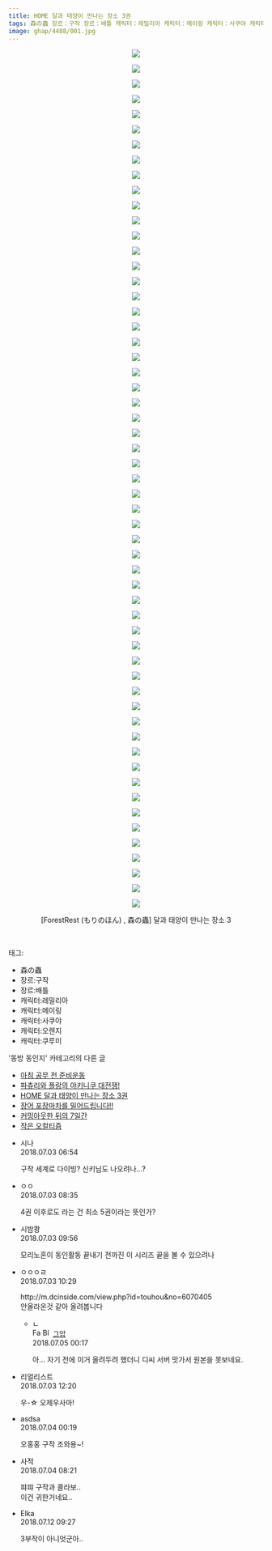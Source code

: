 ```yaml
---
title: HOME 달과 태양이 만나는 장소 3권
tags: 森の蟲 장르：구작 장르：배틀 캐릭터：레밀리아 캐릭터：메이링 캐릭터：사쿠야 캐릭터：오렌지 캐릭터：쿠루미 ForestRest もりのほん 동방_동인지
image: ghap/4488/001.jpg
---
```

<div class="article">
<p style="text-align: center; clear: none; float: none;"><img src="{{ site.nasurl }}/ghap/4488/001.jpg"/></p>
<p style="text-align: center; clear: none; float: none;"><img src="{{ site.nasurl }}/ghap/4488/002.jpg"/></p>
<p style="text-align: center; clear: none; float: none;"><img src="{{ site.nasurl }}/ghap/4488/003.jpg"/></p>
<p style="text-align: center; clear: none; float: none;"><img src="{{ site.nasurl }}/ghap/4488/004.jpg"/></p>
<p style="text-align: center; clear: none; float: none;"><img src="{{ site.nasurl }}/ghap/4488/005.jpg"/></p>
<p style="text-align: center; clear: none; float: none;"><img src="{{ site.nasurl }}/ghap/4488/006.jpg"/></p>
<p style="text-align: center; clear: none; float: none;"><img src="{{ site.nasurl }}/ghap/4488/007.jpg"/></p>
<p style="text-align: center; clear: none; float: none;"><img src="{{ site.nasurl }}/ghap/4488/008.jpg"/></p>
<p style="text-align: center; clear: none; float: none;"><img src="{{ site.nasurl }}/ghap/4488/009.jpg"/></p>
<p style="text-align: center; clear: none; float: none;"><img src="{{ site.nasurl }}/ghap/4488/010.jpg"/></p>
<p style="text-align: center; clear: none; float: none;"><img src="{{ site.nasurl }}/ghap/4488/011.jpg"/></p>
<p style="text-align: center; clear: none; float: none;"><img src="{{ site.nasurl }}/ghap/4488/012.jpg"/></p>
<p style="text-align: center; clear: none; float: none;"><img src="{{ site.nasurl }}/ghap/4488/013.jpg"/></p>
<p style="text-align: center; clear: none; float: none;"><img src="{{ site.nasurl }}/ghap/4488/014.jpg"/></p>
<p style="text-align: center; clear: none; float: none;"><img src="{{ site.nasurl }}/ghap/4488/015.jpg"/></p>
<p style="text-align: center; clear: none; float: none;"><img src="{{ site.nasurl }}/ghap/4488/016.jpg"/></p>
<p style="text-align: center; clear: none; float: none;"><img src="{{ site.nasurl }}/ghap/4488/017.jpg"/></p>
<p style="text-align: center; clear: none; float: none;"><img src="{{ site.nasurl }}/ghap/4488/018.jpg"/></p>
<p style="text-align: center; clear: none; float: none;"><img src="{{ site.nasurl }}/ghap/4488/019.jpg"/></p>
<p style="text-align: center; clear: none; float: none;"><img src="{{ site.nasurl }}/ghap/4488/020.jpg"/></p>
<p style="text-align: center; clear: none; float: none;"><img src="{{ site.nasurl }}/ghap/4488/021.jpg"/></p>
<p style="text-align: center; clear: none; float: none;"><img src="{{ site.nasurl }}/ghap/4488/022.jpg"/></p>
<p style="text-align: center; clear: none; float: none;"><img src="{{ site.nasurl }}/ghap/4488/023.jpg"/></p>
<p style="text-align: center; clear: none; float: none;"><img src="{{ site.nasurl }}/ghap/4488/024.jpg"/></p>
<p style="text-align: center; clear: none; float: none;"><img src="{{ site.nasurl }}/ghap/4488/025.jpg"/></p>
<p style="text-align: center; clear: none; float: none;"><img src="{{ site.nasurl }}/ghap/4488/026.jpg"/></p>
<p style="text-align: center; clear: none; float: none;"><img src="{{ site.nasurl }}/ghap/4488/027.jpg"/></p>
<p style="text-align: center; clear: none; float: none;"><img src="{{ site.nasurl }}/ghap/4488/028.jpg"/></p>
<p style="text-align: center; clear: none; float: none;"><img src="{{ site.nasurl }}/ghap/4488/029.jpg"/></p>
<p style="text-align: center; clear: none; float: none;"><img src="{{ site.nasurl }}/ghap/4488/030.jpg"/></p>
<p style="text-align: center; clear: none; float: none;"><img src="{{ site.nasurl }}/ghap/4488/031.jpg"/></p>
<p style="text-align: center; clear: none; float: none;"><img src="{{ site.nasurl }}/ghap/4488/032.jpg"/></p>
<p style="text-align: center; clear: none; float: none;"><img src="{{ site.nasurl }}/ghap/4488/033.jpg"/></p>
<p style="text-align: center; clear: none; float: none;"><img src="{{ site.nasurl }}/ghap/4488/034.jpg"/></p>
<p style="text-align: center; clear: none; float: none;"><img src="{{ site.nasurl }}/ghap/4488/035.jpg"/></p>
<p style="text-align: center; clear: none; float: none;"><img src="{{ site.nasurl }}/ghap/4488/036.jpg"/></p>
<p style="text-align: center; clear: none; float: none;"><img src="{{ site.nasurl }}/ghap/4488/037.jpg"/></p>
<p style="text-align: center; clear: none; float: none;"><img src="{{ site.nasurl }}/ghap/4488/038.jpg"/></p>
<p style="text-align: center; clear: none; float: none;"><img src="{{ site.nasurl }}/ghap/4488/039.jpg"/></p>
<p style="text-align: center; clear: none; float: none;"><img src="{{ site.nasurl }}/ghap/4488/040.jpg"/></p>
<p style="text-align: center; clear: none; float: none;"><img src="{{ site.nasurl }}/ghap/4488/041.jpg"/></p>
<p style="text-align: center; clear: none; float: none;"><img src="{{ site.nasurl }}/ghap/4488/042.jpg"/></p>
<p style="text-align: center; clear: none; float: none;"><img src="{{ site.nasurl }}/ghap/4488/043.jpg"/></p>
<p style="text-align: center; clear: none; float: none;"><img src="{{ site.nasurl }}/ghap/4488/044.jpg"/></p>
<p style="text-align: center; clear: none; float: none;"><img src="{{ site.nasurl }}/ghap/4488/045.jpg"/></p>
<p style="text-align: center; clear: none; float: none;"><img src="{{ site.nasurl }}/ghap/4488/046.jpg"/></p>
<p style="text-align: center; clear: none; float: none;"><img src="{{ site.nasurl }}/ghap/4488/047.jpg"/></p>
<p style="text-align: center; clear: none; float: none;"><img src="{{ site.nasurl }}/ghap/4488/048.jpg"/></p>
<p style="text-align: center; clear: none; float: none;"><img src="{{ site.nasurl }}/ghap/4488/049.jpg"/></p>
<p style="text-align: center; clear: none; float: none;"><img src="{{ site.nasurl }}/ghap/4488/050.jpg"/></p>
<p style="text-align: center; clear: none; float: none;"><img src="{{ site.nasurl }}/ghap/4488/051.jpg"/></p>
<p style="text-align: center; clear: none; float: none;"><img src="{{ site.nasurl }}/ghap/4488/052.jpg"/></p>
<p style="text-align: center; clear: none; float: none;"><img src="{{ site.nasurl }}/ghap/4488/053.jpg"/></p>
<p style="text-align: center; clear: none; float: none;"><img src="{{ site.nasurl }}/ghap/4488/054.jpg"/></p>
<p style="text-align: center; clear: none; float: none;"><img src="{{ site.nasurl }}/ghap/4488/055.jpg"/></p>
<p style="text-align: center; clear: none; float: none;"><img src="{{ site.nasurl }}/ghap/4488/056.jpg"/></p>
<p style="text-align: center; clear: none; float: none;"><img src="{{ site.nasurl }}/ghap/4488/057.jpg"/></p>
<p style="text-align: center; clear: none; float: none;">[ForestRest (もりのほん) , 森の蟲] 달과 태양이 만나는 장소 3</p>
<p style="text-align: center; clear: none; float: none;"><br/></p>
</div><div class="tagTrail">
<p>태그: </p>
<ul>
<li>森の蟲</li>
<li>장르:구작</li>
<li>장르:배틀</li>
<li>캐릭터:레밀리아</li>
<li>캐릭터:메이링</li>
<li>캐릭터:사쿠야</li>
<li>캐릭터:오렌지</li>
<li>캐릭터:쿠루미</li>
</ul>
</div><div class="another">
<p>'동방 동인지' 카테고리의 다른 글</p>
<ul>
<li><a href="/2018-07-04-ghap_4491">아침 공무 전 준비운동</a></li>
<li><a href="/2018-07-04-ghap_4489">파츄리와 플랑의 야키니쿠 대전쟁!</a></li>
<li><a href="/2018-07-03-ghap_4488">HOME 달과 태양이 만나는 장소 3권</a></li>
<li><a href="/2018-06-29-ghap_4485">장어 포장마차를 밀어드립니다!!</a></li>
<li><a href="/2018-06-27-ghap_4484">커밍아웃한 뒤의 7일간</a></li>
<li><a href="/2018-06-27-ghap_4483">작은 오컬티즘</a></li>
</ul>
</div><div class="cb_module cb_fluid">
<div class="cb_wrt cb_profile">
<div class="comment">
<ul>
<li class="cb_thumb_off" id="comment15279989">
<div class="cb_comment_area">
<div class="cb_info_area">
<div class="cb_section">
<span class="cb_nick_name">시나</span>
</div>
<div class="cb_section">
<span class="cb_date">2018.07.03 06:54 </span>
</div>
</div>
<div class="cb_dsc_comment">
<p class="cb_dsc">
											구작 세계로 다이빙? 신키님도 나오려나...?
										</p>
</div>
</div></li>
<li class="cb_thumb_off" id="comment15280018">
<div class="cb_comment_area">
<div class="cb_info_area">
<div class="cb_section">
<span class="cb_nick_name">ㅇㅇ</span>
</div>
<div class="cb_section">
<span class="cb_date">2018.07.03 08:35 </span>
</div>
</div>
<div class="cb_dsc_comment">
<p class="cb_dsc">
											4권 이후로도 라는 건 최소 5권이라는 뜻인가?
										</p>
</div>
</div></li>
<li class="cb_thumb_off" id="comment15280042">
<div class="cb_comment_area">
<div class="cb_info_area">
<div class="cb_section">
<span class="cb_nick_name">시밤쾅</span>
</div>
<div class="cb_section">
<span class="cb_date">2018.07.03 09:56 </span>
</div>
</div>
<div class="cb_dsc_comment">
<p class="cb_dsc">
											모리노혼이 동인활동 끝내기 전까진 이 시리즈 끝을 볼 수 있으려나
										</p>
</div>
</div></li>
<li class="cb_thumb_off" id="comment15280051">
<div class="cb_comment_area">
<div class="cb_info_area">
<div class="cb_section">
<span class="cb_nick_name">ㅇㅇㅇㄹ</span>
</div>
<div class="cb_section">
<span class="cb_date">2018.07.03 10:29 </span>
</div>
</div>
<div class="cb_dsc_comment">
<p class="cb_dsc">
											http://m.dcinside.com/view.php?id=touhou&amp;no=6070405<br/>
안올라온것 같아 올려봅니다
										</p>
</div>
<ul>
<li class="cb_thumb_off" id="comment15280760">
<span class="cb_bu_subnode">ㄴ</span>
<div class="cb_comment_area">
<div class="cb_info_area">
<div class="cb_section">
<span class="cb_nick_name"><img alt="Favicon of https://ghaptouhou.tistory.com" height="16" onerror="this.onerror=null;this.parentNode.removeChild(this)" src="https://ghaptouhou.tistory.com/favicon.ico" width="16"/> <img alt="BlogIcon" height="16" onerror="this.parentNode.removeChild(this)" src="https://ghaptouhou.tistory.com/index.gif" width="16"/> <a href="https://ghaptouhou.tistory.com" onclick="return openLinkInNewWindow(this)"> 그압</a><span class="tistoryProfileLayerTrigger" onclick='TistoryProfile.show(event, this, {"title":"\uc800\uae30 \uc774\uac70 \ub098\uc911\uc5d0 \uc218\uc815 \uac00\ub2a5\ud558\ub098\uc694","url":"https:\/\/ghap.tistory.com","nickname":"\uadf8\uc555","items":[]}); return false;'></span></span>
</div>
<div class="cb_section">
<span class="cb_date">2018.07.05 00:17 </span>
</div>
</div>
<div class="cb_dsc_comment">
<p class="cb_dsc">
																아... 자기 전에 이거 올려두려 했더니 디씨 서버 맛가서 원본을 못보네요.
															</p>
</div>
</div>
</li>
</ul>
</div></li>
<li class="cb_thumb_off" id="comment15280103">
<div class="cb_comment_area">
<div class="cb_info_area">
<div class="cb_section">
<span class="cb_nick_name">리얼리스트</span>
</div>
<div class="cb_section">
<span class="cb_date">2018.07.03 12:20 </span>
</div>
</div>
<div class="cb_dsc_comment">
<p class="cb_dsc">
											우-☆ 오제우사마!
										</p>
</div>
</div></li>
<li class="cb_thumb_off" id="comment15280350">
<div class="cb_comment_area">
<div class="cb_info_area">
<div class="cb_section">
<span class="cb_nick_name">asdsa</span>
</div>
<div class="cb_section">
<span class="cb_date">2018.07.04 00:19 </span>
</div>
</div>
<div class="cb_dsc_comment">
<p class="cb_dsc">
											오홍홍 구작 조와용~!
										</p>
</div>
</div></li>
<li class="cb_thumb_off" id="comment15280444">
<div class="cb_comment_area">
<div class="cb_info_area">
<div class="cb_section">
<span class="cb_nick_name">사적</span>
</div>
<div class="cb_section">
<span class="cb_date">2018.07.04 08:21 </span>
</div>
</div>
<div class="cb_dsc_comment">
<p class="cb_dsc">
											퍄퍄 구작과 콜라보..<br/>
이건 귀한거네요..
										</p>
</div>
</div></li>
<li class="cb_thumb_off" id="comment15284708">
<div class="cb_comment_area">
<div class="cb_info_area">
<div class="cb_section">
<span class="cb_nick_name">Elka</span>
</div>
<div class="cb_section">
<span class="cb_date">2018.07.12 09:27 </span>
</div>
</div>
<div class="cb_dsc_comment">
<p class="cb_dsc">
											3부작이 아니엇군아..
										</p>
</div>
</div></li>
</ul>
</div>
</div><!-- commentList close -->
</div>